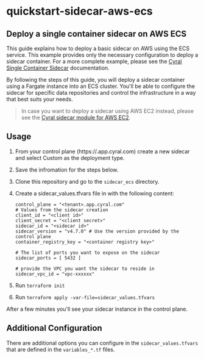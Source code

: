 # quickstart-sidecar-aws-ecs

## Deploy a single container sidecar on AWS ECS

This guide explains how to deploy a basic sidecar on AWS using
the ECS service. This example provides only the necessary configuration to
deploy a sidecar container. For a more complete example, please see the
[Cyral Single Container Sidecar](https://cyral.com/docs/sidecars/singlecontainer/install)
documentation.

By following the steps of this guide, you will deploy a sidecar container using
a Fargate instance into an ECS cluster. You'll be able to configure the sidecar
for specific data repositories and control the infrastructure in a way that best
suits your needs.

> In case you want to deploy a sidecar using AWS EC2 instead, please see
> the [Cyral sidecar module for AWS EC2](https://github.com/cyralinc/terraform-aws-sidecar-ec).

## Usage

1. From your control plane (https://<tenant>.app.cyral.com) create a new sidecar and select Custom as the deployment type.
1. Save the infromation for the steps below.
1. Clone this repository and go to the `sidecar_ecs` directory.
1. Create a sidecar_values.tfvars file in with the following content:

    ```hcl
    control_plane = "<tenant>.app.cyral.com"
    # Values from the sidecar creation
    client_id = "<client id>"
    client_secret = "<client secret>"
    sidecar_id = "<sidecar id>"
    sidecar_version = "v4.7.0" # Use the version provided by the control plane
    container_registry_key = "<container registry key>" 

    # The list of ports you want to expose on the sidecar
    sidecar_ports = [ 5432 ]

    # provide the VPC you want the sidecar to reside in
    sidecar_vpc_id = "vpc-xxxxxx"
    ```

1. Run `terraform init`
1. Run `terraform apply -var-file=sidecar_values.tfvars`

After a few minutes you'll see your sidecar instance in the control plane.

## Additional Configuration

There are additional options you can configure in the `sidecar_values.tfvars` that are defined in the `variables_*.tf` files.
